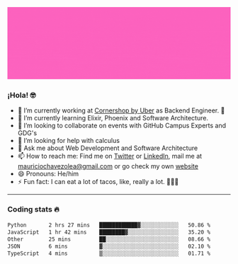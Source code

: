 ![Banner](banner.gif)

### ¡Hola! 🤓

- 🔭 I’m currently working at [Cornershop by Uber](https://cornershopapp.com) as Backend Engineer. 🥑
- 🌱 I’m currently learning Elixir, Phoenix and Software Architecture.
- 👯 I’m looking to collaborate on events with GitHub Campus Experts and GDG's
- 🤔 I’m looking for help with calculus
- 💬 Ask me about Web Development and Software Architecture
- 📫 How to reach me: Find me on [Twitter](https://twitter.com/ultr4nerd) or [LinkedIn](https://www.linkedin.com/in/mauricio-chávez-olea-4b46b7147/), mail me at [mauriciochavezolea@gmail.com](mailto:mauriciochavezolea@gmail.com) or go check my own [website](mauriciochavez.surge.sh)
- 😄 Pronouns: He/him
- ⚡ Fun fact: I can eat a lot of tacos, like, really a lot. 🌮🌮🌮

---

### Coding stats 🔥

<!--START_SECTION:waka-->
```text
Python       2 hrs 27 mins   ████████████▓░░░░░░░░░░░░   50.86 % 
JavaScript   1 hr 42 mins    ████████▓░░░░░░░░░░░░░░░░   35.20 % 
Other        25 mins         ██░░░░░░░░░░░░░░░░░░░░░░░   08.66 % 
JSON         6 mins          ▓░░░░░░░░░░░░░░░░░░░░░░░░   02.10 % 
TypeScript   4 mins          ▒░░░░░░░░░░░░░░░░░░░░░░░░   01.71 % 
```
<!--END_SECTION:waka-->
